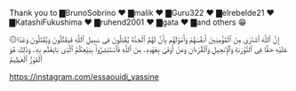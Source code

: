 Thank you to ▇BrunoSobrino ♥ ▇malik ♥ ▇Guru322 ♥ ▇elrebelde21 ♥ ▇KatashiFukushima ♥ ▇ruhend2001 ♥ ▇gata ♥ ▇and others 😁

۞إِنَّ ٱللَّهَ ٱشْتَرَىٰ مِنَ ٱلْمُؤْمِنِينَ أَنفُسَهُمْ وَأَمْوَٰلَهُم بِأَنَّ لَهُمُ ٱلْجَنَّةَ يُقَٰتِلُونَ فِى سَبِيلِ ٱللَّهِ فَيَقْتُلُونَ وَيُقْتَلُونَ وَعْدًا عَلَيْهِ حَقًّا فِى ٱلتَّوْرَىٰةِ وَٱلْإِنجِيلِ وَٱلْقُرْءَانِ وَمَنْ أَوْفَىٰ بِعَهْدِهِۦ مِنَ ٱللَّهِ فَٱسْتَبْشِرُوا۟ بِبَيْعِكُمُ ٱلَّذِى بَايَعْتُم بِهِۦ وَذَٰلِكَ هُوَ ٱلْفَوْزُ ٱلْعَظِيمُ

https://instagram.com/essaouidi_yassine
